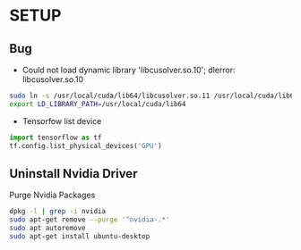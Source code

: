 # SETUP
## Bug 
* Could not load dynamic library 'libcusolver.so.10'; dlerror: libcusolver.so.10
```bash
sudo ln -s /usr/local/cuda/lib64/libcusolver.so.11 /usr/local/cuda/lib64/libcusolver.so.10
export LD_LIBRARY_PATH=/usr/local/cuda/lib64
```
* Tensorfow list device
```python
import tensorflow as tf
tf.config.list_physical_devices('GPU')
```

## Uninstall Nvidia Driver

Purge Nvidia Packages
```bash
dpkg -l | grep -i nvidia
sudo apt-get remove --purge '^nvidia-.*'
sudo apt autoremove
sudo apt-get install ubuntu-desktop
```